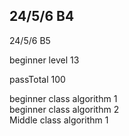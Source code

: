 ## 24/5/6 B4 </br> 
24/5/6 B5 </br> 


beginner level 13

passTotal 100

beginner class algorithm 1</br>
beginner class algorithm 2</br>
Middle class algorithm 1

